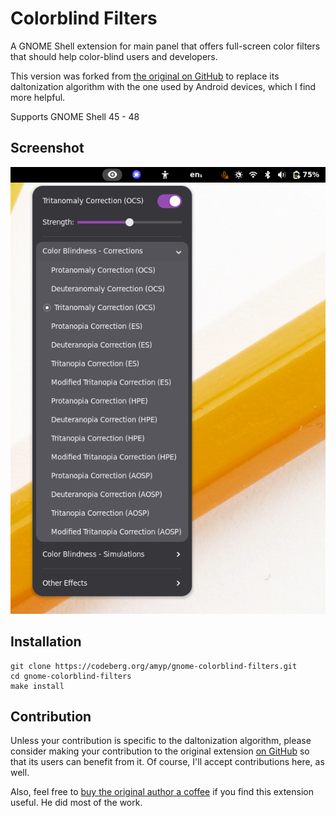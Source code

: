 # Colorblind Filters
A GNOME Shell extension for main panel that offers full-screen color filters that should help color-blind users and developers.

This version was forked from [the original on
GitHub](https://github.com/G-dH/gnome-colorblind-filters) to replace its
daltonization algorithm with the one used by Android devices, which I find more
helpful.

Supports GNOME Shell 45 - 48

## Screenshot
![Colorblind Filters menu](colorblind-filters.png)

## Installation

    git clone https://codeberg.org/amyp/gnome-colorblind-filters.git
    cd gnome-colorblind-filters
    make install

## Contribution
Unless your contribution is specific to the daltonization algorithm, please
consider making your contribution to the original extension [on
GitHub](https://github.com/G-dH/gnome-colorblind-filters) so that its users can
benefit from it. Of course, I'll accept contributions here, as well.

Also, feel free to [buy the original author a
coffee](https://buymeacoffee.com/georgdh) if you find this extension useful. He
did most of the work.
